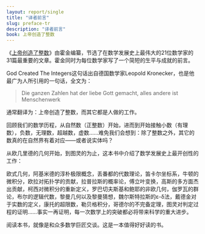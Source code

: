 ```yaml
---
layout: report/single
title: "译者前言"
slug: preface-tr
description: "译者前言"
book: 上帝创造了整数
---
```

《[上帝创造了整数](https://rsywx.net/books/01757.html)》由霍金编纂，节选了在数学发展史上最伟大的21位数学家的31篇最重要的文章。霍金同时为每位数学家写了一个简短的生平与成就的前言。

God Created The Integers这句话出自德国数学家Leopold Kronecker，也是他最广为人所引用的一句话，全文为：

>Die ganzen Zahlen hat der liebe Gott gemacht, alles andere ist Menschenwerk

通常翻译为：上帝创造了整数，而其它都是人做的工作。

回顾我们的数学历程，从自然数（正整数）开始，进而到开始接触小数（有理数），负数，无理数，超越数，虚数……难免我们会想到：除了整数之外，其它的数真的在自然界有着对应——或者说实体吗？

从欧几里德的几何开始，到图灵的为止，这本书中介绍了数学发展史上最开创性的工作：

欧式几何，阿基米德的淳朴极限概念，丢番都的代数理论，笛卡尔坐标系，牛顿的微积分，欧拉对拓扑学的贡献，拉普拉斯的概率论，傅立叶变换，高斯的多方面杰出贡献，柯西对微积分的重新定义，罗巴切夫斯基和鲍耶的非欧几何，伽罗瓦的群论，布尔的逻辑代数，黎曼几何以及黎曼猜想，魏尔斯特拉斯的ε-δ法，戴德金对于实数的定义，康托的超限数，勒贝格积分，哥德尔的不完备定理，图灵对判定过程的证明……事实一再证明，每一次数学上的突破都必将带来科学的重大进步。

阅读本书，就像是和众多数学巨匠交谈。这是一本值得好好读的书。

